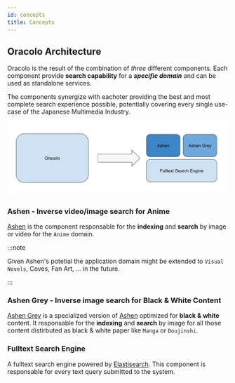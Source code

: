 ```yaml
---
id: concepts
title: Concepts
---
```


## Oracolo Architecture

Oracolo is the result of the combination of *three* different components. Each component provide **search capability** for a ***specific domain*** and can be used as standalone services.

The components synergize with eachoter providing the best and most complete search experience possible, potentially covering every single use-case of the Japanese Multimedia Industry.

![Oracolo Architecture](assets/search-engine-architecture.svg)

### Ashen - Inverse video/image search for Anime
[Ashen](/docs/ashen/introduction) is the component responsable for the **indexing** and **search** by image or video for the `Anime` domain.

:::note

Given Ashen's potetial the application domain might be extended to `Visual Novels`, Coves, Fan Art, ... in the future.

:::

### Ashen Grey - Inverse image search for Black & White Content
[Ashen Grey](/docs/ecosystem/roadmap) is a specialized version of [Ashen](/docs/ashen/introduction) optimized for **black & white** content. It responsable for the **indexing** and **search** by image for all  those content distirbuted as black & white paper like `Manga` or `Doujinshi`.

### Fulltext Search Engine
A fulltext search engine powered by [Elastisearch](https://www.elastic.co/). This component is responsable for every text query submitted to the system.


